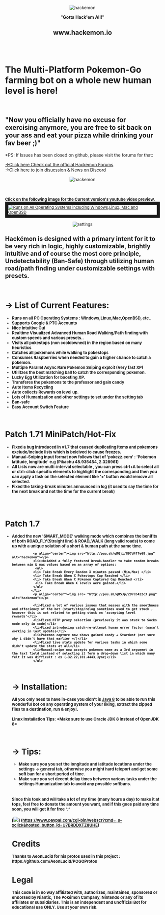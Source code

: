 ﻿
 
<p align="center"><img src="http://puu.sh/qlIQC/7b9adb7a67.png" alt="hackemon"></p>

<p align="center"><b>"Gotta Hack'em All!"</b></p>
<p align="center"><h2 align="center">www.hackemon.io</h2></p>

<br><br> <h1><b>The Multi-Platform Pokemon-Go farming bot on a whole new human level is here! </b></h1><br><h2><b>"Now</b> you officially have no excuse for exercising anymore, you are free to sit back on your ass and eat your pizza while drinking your fav beer ;)"</h2>
 
 *PS: If Issues has been closed on github, please visit the forums for that:
 
 [→Click here Check out the official Hackemon Forums](http://www.hackemon.io)
 <br>
 [→Click here to join disucssion & News on Discord](https://discord.gg/mMhuG6q)
 <p align="center"><img src="http://puu.sh/qLnfp/4ae47dd03f.jpg" alt="hackemon"></p>
 <br><br><font size=2px><b>Click on the following image for the Current version's youtube video preview.</b><font>
<a href="https://www.youtube.com/watch?v=sliGm7nb0Ic&feature=youtu.be" target="_blank"><img src="http://puu.sh/qz8W8/349e3b4816.jpg" 
alt="Runs on All Operating Systems including Windows,Linux, Mac and OpenBSD"  border="10" /></a>

<p align="center"><img src="http://puu.sh/qH7Rm/08d37b48f6.png" alt="settings"></p>


<h2><b>Hackémon</b> is designed with a primary intent for it to be very rich in logic, highly customizable, brightly intuitive and of course the most core principle, Undetectability (Ban-Safe) through utilizing human road/path finding under customizable settings with presets.</h2>
<br>
<b><h1>→ List of Current Features:</h1></b>
<b>
<ul>
<li>Runs on all PC Operating Systems : Windows,Linux,Mac,OpenBSD, etc.. </li>
  <li> Supports Google & PTC Accounts</li>
               <li> Nice Intuitive Gui </li>
                <li> <b> Realtime Visualized Advanced Human Road Walking/Path finding with custom speeds and various presets.<b>.</li>
                 <li> Visits all pokestops (non cooldowned) in the region based on many heuristics</li>
                <li> Catches all pokemons while walking to pokestops</li>
                <li> Consumes Raspberries when needed to gain a higher chance to catch a pokemon.</li>
                <li> <b>Multiple Parallel Async Rare Pokemon Sniping exploit (Very fast XP)</b></li>
                <li> Utilitzes the best matching ball to catch the corresponding pokemon.</li>
                <li> Lucky Egg Utilization for boosting XP.</li>
                <li> Transferes the pokemons to the professor and gain candy</li>
                <li>Auto Items Recycling </li>         
                <li> Auto collects Rewards on level up.</li>
                <li> Lots of Humanization and other settings to set under the setting tab</li>
                <li> Ban-safe</li>
                <li> Easy Account Switch Feature</li>
</ul>
</b>
<br>
<h1>Patch 1.71 MiniPatch/Hot-Fix </h1> 
<ul>
 <li>Fixed a bug introduced in v1.7 that caused duplicating items and pokemons exclude/include lists which is beleived to cause freezes.</li>
  <li>Manual-Sniping input format now follows that of 'pokezz.com' : 'Pokemon latitude, longitude' e.g (Pikachu 48.935454, 2.328961) </li>
 <li>All Lists now are multi-interval selectable , you can press ctrl+A to select all or ctrl+click specific elements to highlight the corresponding and then you can apply a task on the selected element like '<' button would remove all selected.</li>
  <li>Fixed the taking-break minutes announced in log (it used to say the time for the next break and not the time for the current break)</li>
              
</ul>
<br><br>
 <h1>Patch 1.7 </h1> 
<ul>
               <li><b>Added the new 'SMART_MODE' walking mode which combines the benifits of both ROAD_FLY(Straight line) & ROAD_WALK (long valid roads) to come up with a unique solution of a short & human path at the same time.</b></li>
              
               <p align="center"><img src="http://puu.sh/qRQji/897d477e68.jpg" alt="hackemon"></p>
               <li><b>Added a fully featured break-handler to take random breaks between min & max values based on an array of options: 
                <ul>
               <li> Take Break Every Random X minutes passed (Min,Max) </li>
               <li> Take Break When X Pokestops Cap Reached </li>
               <li> Take Break When X Pokemon Captured Cap Reached </li>
                <li> Take Break When X levels were gained.</li>
               </ul>
              </li>
               <p align="center"><img src= "http://puu.sh/qRSJp/297cb422c3.png" alt="hackemon"></p>
              
               <li>Fixed a lot of various issues that messes with the smoothness and effeciency of the bot (start/stop/relog sometimes used to get stuck , however this is not related to getting stuck on 'accepting level rewards'</li>
               <li>Fixed HTTP proxy selection (previously it was stuck to Socks mode only in code)</li>
               <li>Fixed introducing catch-re-attempt human error factor (wasn't working in last update)</li>
               <li>Pokemon capture now shows gained candy + Stardust (not sure why i didn't have that earlier =/)</li>
               <li>Fixed live stats update for various tasks in which some didn't update the stats at all</li>
               <li>Manual-snipe now accepts pokemon name as a 3rd argument in the text field instead of selecting it form a drop-down list in which many felt it was difficult : ex (-32.22,101.4443,Jynx)</li>
               </ul>


<br>
<b><h1>→ Installation:</h1></b>
<p>
All you only need to have in-case you didn't is <b><a href="http://www.oracle.com/technetwork/java/javase/downloads/jdk8-downloads-2133151.html">Java 8</a></b> to be able to run this wonderful bot on any operating system of your liking, extract the
zipped files to a destination, run & enjoy!.
<br><br>
  <b>  Linux Installation Tips:</b>
*Make sure to use Oracle JDK 8 instead of OpenJDK 8*
    
</p>

<br>
<b><h1>→ Tips:</h1></b>
<ul>
<li>Make sure you you set the longitude and latitude locations under the settings -> general tab, otherwise you might hard teleport and get some soft ban for a short period of time.</li>
<li>Make sure you set decent delay times between various tasks under the settings Humanization tab to avoid any possible softbans.</li>

</ul>
<br>
<p><h4>Since this took and will take a lot of my time (many hours a day) to make it at tops, feel free to donate the amount you want, and if this goes paid any time soon, you will get it for free ^.^</h4></p>

[![](https://www.paypalobjects.com/en_US/i/btn/btn_donateCC_LG.gif)]
(https://www.paypal.com/cgi-bin/webscr?cmd=_s-xclick&hosted_button_id=U7BRDDXTZ8UHE)

<h1>Credits</h1>
Thanks to AeonLucid for his protos used in this project : https://github.com/AeonLucid/POGOProtos
<h1>Legal</h1>
This code is in no way affiliated with, authorized, maintained, sponsored or endorsed by Niantic, The Pokémon Company, Nintendo or any of its affiliates or subsidiaries. This is an independent and unofficial Bot for educational use ONLY. Use at your own risk.

	
